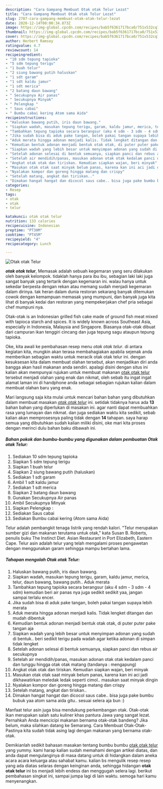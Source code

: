 ```yaml
---
description: "Cara Gampang Membuat Otak otak Telur Lezat"
title: "Cara Gampang Membuat Otak otak Telur Lezat"
slug: 2787-cara-gampang-membuat-otak-otak-telur-lezat
date: 2020-12-14T00:00:34.873Z
image: https://img-global.cpcdn.com/recipes/bab5f6361717bca0/751x532cq70/otak-otak-telur-foto-resep-utama.jpg
thumbnail: https://img-global.cpcdn.com/recipes/bab5f6361717bca0/751x532cq70/otak-otak-telur-foto-resep-utama.jpg
cover: https://img-global.cpcdn.com/recipes/bab5f6361717bca0/751x532cq70/otak-otak-telur-foto-resep-utama.jpg
author: Herbert Ramsey
ratingvalue: 4.7
reviewcount: 14
recipeingredient:
- "10 sdm tepung tapioka"
- "5 sdm tepung terigu"
- "1 buah telur"
- "2 siung bawang putih haluskan"
- "1 sdt garam"
- "1 sdt kaldu jamur"
- "1 sdt merica"
- "2 batang daun bawang"
- " Secukupnya Air panas"
- " Secukupnya Minyak"
- " Pelengkap "
- " Saus cabai"
- " Bumbu cabai kering Atom sama Aida"
recipeinstructions:
- "Haluskan bawang putih, iris daun bawang."
- "Siapkan wadah, masukan tepung terigu, garam, kaldu jamur, merica, telur, daun bawang, bawang putih.. Aduk merata"
- "Tambahkan tepung tapioka secara berangsur (aku 4 sdm - 3 sdm - 4 sdm) kemudian beri air panas nya juga sedikit sedikit yaa, jangan sampai terlalu encer."
- "Jika sudah bisa di aduk pake tangan, boleh pakai tangan supaya lebih merata"
- "Aduk merata hingga adonan menjadi kalis. Tidak lengket ditangan dan mudah dibentuk"
- "Kemudian bentuk adonan menjadi bentuk otak otak, di puter puter pake tangan aja"
- "Siapkan wadah yang lebih besar untuk menyimpan adonan yang sudah di bentuk.. beri sedikit terigu pada wadah agar ketika adonan di simpan tidak lengket"
- "Setelah adonan selesai di bentuk semuanya, siapkan panci dan rebus air secukupnya"
- "Setelah air mendidih/panas, masukan adonan otak otak kedalam panci dan tunggu hingga otak otak matang (tandanya : mengapung)"
- "Angkat otak otak dan tiriskan. Kemudian siapkan wajan, beri minyak"
- "Masukan otak otak saat minyak belum panas, karena kan ini aci jadi dikhawatirkan meledak ledak seperti cimol.. masukan saat minyak dingin"
- "Nyalakan kompor dan goreng hingga matang dan crispy"
- "Setelah matang, angkat dan tiriskan.."
- "Dimakan hangat hangat dan dicocol saus cabe.. bisa juga pake bumbu bubuk yaa atom sama aida gitu.. sesuai selera aja bun :)"
categories:
- Resep
tags:
- otak
- otak
- telur

katakunci: otak otak telur 
nutrition: 133 calories
recipecuisine: Indonesian
preptime: "PT30M"
cooktime: "PT45M"
recipeyield: "4"
recipecategory: Lunch

---
```



![Otak otak Telur](https://img-global.cpcdn.com/recipes/bab5f6361717bca0/751x532cq70/otak-otak-telur-foto-resep-utama.jpg)

<b><i>otak otak telur</i></b>, Memasak adalah sebuah kegemaran yang seru dilakukan oleh banyak kelompok. tidaklah hanya para ibu ibu, sebagian laki laki juga sangat banyak yang tertarik dengan kegemaran ini. walau hanya untuk sekedar berpesta dengan rekan atau memang sudah menjadi kegemaran dalam dirinya. tak heran dalam dunia restoran sekarang banyak ditemukan cowok dengan kemampuan memasak yang mumpuni, dan banyak juga kita lihat di banyak kedai dan restoran yang mempekerjakan chef pria sebagai chef mumpuni nya.

Otak-otak is an Indonesian grilled fish cake made of ground fish meat mixed with tapioca starch and spices. It is widely known across Southeast Asia, especially in Indonesia, Malaysia and Singapore. Biasanya otak-otak dibuat dari campuran ikan tenggiri cincang dan juga tepung sagu ataupun tepung tapioka.

Oke, kita awali ke pembahasan resep menu <i>otak otak telur</i>. di antara kegiatan kita, mungkin akan terasa membahagiakan apabila sejenak anda memberikan sebagian waktu untuk meracik otak otak telur ini. dengan kesuksesan kita dalam membuat olahan tersebut, akan menjadikan diri anda bangga akan hasil makanan anda sendiri. apalagi disini dengan situs ini kalian akan mempunyai rujukan untuk membuat makanan <u>otak otak telur</u> tersebut menjadi olahan yang enak dan nikmat, oleh sebab itu ingat ingat alamat laman ini di handphone anda sebagai sebagian rujukan kalian dalam membuat olahan baru yang enak.


Mari langsung saja kita mulai untuk mencari bahan bahan yang dibutuhkan dalam membuat masakan <u><i>otak otak telur</i></u> ini. setidak tidaknya harus ada <b>13</b> bahan bahan yang diperlukan di masakan ini. agar nanti dapat membuahkan rasa yang lumayan dan nikmat. dan juga sediakan waktu kita sedikit, sebab kalian akan memprosesnya paling tidak dengan <b>14</b> tahapan. saya harap semua yang dibutuhkan sudah kalian miliki disini, oke mari kita proses dengan merinci dulu bahan baku dibawah ini.

<!--inarticleads1-->

##### Bahan pokok dan bumbu-bumbu yang digunakan dalam pembuatan Otak otak Telur:

1. Sediakan 10 sdm tepung tapioka
1. Siapkan 5 sdm tepung terigu
1. Siapkan 1 buah telur
1. Siapkan 2 siung bawang putih (haluskan)
1. Sediakan 1 sdt garam
1. Ambil 1 sdt kaldu jamur
1. Sediakan 1 sdt merica
1. Siapkan 2 batang daun bawang
1. Gunakan  Secukupnya Air panas
1. Ambil  Secukupnya Minyak
1. Siapkan  Pelengkap :
1. Sediakan  Saus cabai
1. Sediakan  Bumbu cabai kering (Atom sama Aida)


Telur adalah pembangkit tenaga listrik yang rendah kalori. &#34;Telur merupakan sumber gizi dan makanan terutama untuk otak,&#34; kata Susan B. Roberts, penulis buku The Instinct Diet. Asian Restaurant in Port Elizabeth, Eastern Cape. Telur asin adalah telur yang telah mengalami proses pengawetan dengan menggunakan garam sehingga mampu bertahan lama. 

<!--inarticleads2-->

##### Tahapan mengolah Otak otak Telur:

1. Haluskan bawang putih, iris daun bawang.
1. Siapkan wadah, masukan tepung terigu, garam, kaldu jamur, merica, telur, daun bawang, bawang putih.. Aduk merata
1. Tambahkan tepung tapioka secara berangsur (aku 4 sdm - 3 sdm - 4 sdm) kemudian beri air panas nya juga sedikit sedikit yaa, jangan sampai terlalu encer.
1. Jika sudah bisa di aduk pake tangan, boleh pakai tangan supaya lebih merata
1. Aduk merata hingga adonan menjadi kalis. Tidak lengket ditangan dan mudah dibentuk
1. Kemudian bentuk adonan menjadi bentuk otak otak, di puter puter pake tangan aja
1. Siapkan wadah yang lebih besar untuk menyimpan adonan yang sudah di bentuk.. beri sedikit terigu pada wadah agar ketika adonan di simpan tidak lengket
1. Setelah adonan selesai di bentuk semuanya, siapkan panci dan rebus air secukupnya
1. Setelah air mendidih/panas, masukan adonan otak otak kedalam panci dan tunggu hingga otak otak matang (tandanya : mengapung)
1. Angkat otak otak dan tiriskan. Kemudian siapkan wajan, beri minyak
1. Masukan otak otak saat minyak belum panas, karena kan ini aci jadi dikhawatirkan meledak ledak seperti cimol.. masukan saat minyak dingin
1. Nyalakan kompor dan goreng hingga matang dan crispy
1. Setelah matang, angkat dan tiriskan..
1. Dimakan hangat hangat dan dicocol saus cabe.. bisa juga pake bumbu bubuk yaa atom sama aida gitu.. sesuai selera aja bun :)


Manfaat telur asin juga bisa mendukung perkembangan otak. Otak-otak ikan merupakan salah satu kuliner khas pantura Jawa yang sangat lezat. Pernahkah Anda mencicipi makanan bernama otak-otak bandeng? Jika belum, maka silahkan datang ke Semarang. Cara Membuat Otak-Otak- Pastinya kita sudah tidak asing lagi dengan makanan yang bernama otak-otak. 

Demikianlah sedikit bahasan masakan tentang bumbu bumbu <u>otak otak telur</u> yang yummy. kami harap kalian sudah memahami dengan artikel diatas, dan anda dapat mengulanginya di masa datang untuk di hidangkan dalam aneka acara acara keluarga atau sahabat kamu. kalian bs mengulik resep resep yang ada diatas selaras dengan keinginan anda, sehingga hidangan <b>otak otak telur</b> ini bs menjadi lebih endess dan menggugah selera lagi. berikut pembahasan singkat ini, sampai jumpa lagi di lain waktu. semoga hari kamu menyenangkan.

